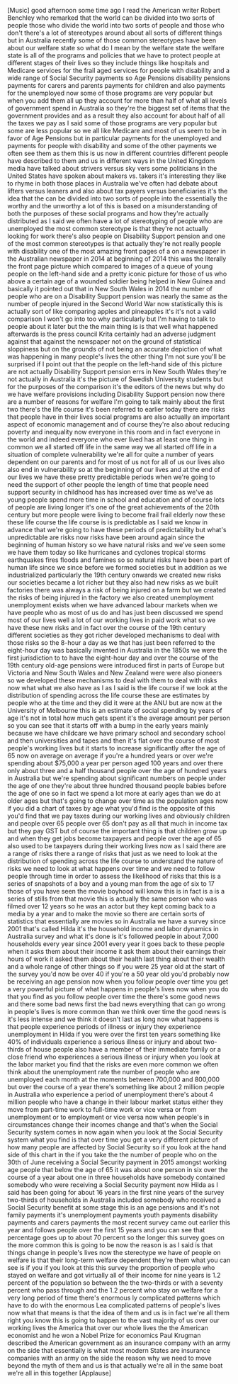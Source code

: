 
[Music]
good afternoon some time ago I read the
American writer Robert Benchley who
remarked that the world can be divided
into two sorts of people those who
divide the world into two sorts of
people and those who don&#39;t there&#39;s a lot
of stereotypes around about all sorts of
different things but in Australia
recently some of those common
stereotypes have been about our welfare
state so what do I mean by the welfare
state the welfare state is all of the
programs and policies that we have to
protect people at different stages of
their lives so they include things like
hospitals and Medicare services for the
frail aged services for people with
disability and a wide range of Social
Security payments so Age Pensions
disability pensions payments for carers
and parents payments for children and
also payments for the unemployed now
some of those programs are very popular
but when you add them all up they
account for more than half of what all
levels of government spend in Australia
so they&#39;re the biggest set of items that
the government provides and as a result
they also account for about half of all
the taxes we pay as I said some of those
programs are very popular but some are
less popular so we all like Medicare and
most of us seem to be in favor of Age
Pensions
but in particular payments for the
unemployed and payments for people with
disability and some of the other
payments we often see them as them this
is us now in different countries
different people have described to them
and us in different ways in the United
Kingdom media have talked about strivers
versus sky vers some politicians in the
United States have spoken about makers
vs. takers it&#39;s interesting they like to
rhyme in both those places in Australia
we&#39;ve often had debate about lifters
versus leaners and also about tax payers
versus beneficiaries it&#39;s the idea that
the
can be divided into two sorts of people
into the essentially the worthy and the
unworthy a lot of this is based on a
misunderstanding of both the purposes of
these social programs and how they&#39;re
actually distributed as I said we often
have a lot of stereotyping of people who
are unemployed the most common
stereotype is that they&#39;re not actually
looking for work
there&#39;s also people on Disability
Support pension and one of the most
common stereotypes is that actually
they&#39;re not really people with
disability one of the most amazing front
pages of a on a newspaper in the
Australian newspaper in 2014 at
beginning of 2014 this was the literally
the front page picture which compared to
images of a queue of young people on the
left-hand side and a pretty iconic
picture for those of us who above a
certain age of a wounded soldier being
helped in New Guinea and basically it
pointed out that in New South Wales in
2014 the number of people who are on a
Disability Support pension was nearly
the same as the number of people injured
in the Second World War now
statistically this is actually sort of
like comparing apples and pineapples
it&#39;s it&#39;s not a valid comparison I won&#39;t
go into too why particularly but I&#39;m
having to talk to people about it later
but the the main thing is is that well
what happened afterwards is the press
council Krita certainly had an adverse
judgment against that against the
newspaper not on the ground of
statistical sloppiness but on the
grounds of not being an accurate
depiction of what was happening in many
people&#39;s lives the other thing I&#39;m not
sure you&#39;ll be surprised if I point out
that the people on the left-hand side of
this picture are not actually Disability
Support pension errs in New South Wales
they&#39;re not actually in Australia it&#39;s
the picture of Swedish University
students but for the purposes of the
comparison it&#39;s the editors of the news
but why do we have welfare provisions
including Disability Support pension now
there are a number of reasons for
welfare I&#39;m going to talk mainly about
the first two there&#39;s the life course
it&#39;s been referred to earlier today
there are risks that people have in
their lives social programs are also
actually an important aspect of economic
management and of course they&#39;re also
about reducing poverty and inequality
now everyone in this room and in fact
everyone in the world and indeed
everyone who ever lived has at least one
thing in common we all started off life
in the same way we all started off life
in a situation of complete vulnerability
we&#39;re all for quite a number of years
dependent on our parents and for most of
us not for all of us our lives also also
end in vulnerability so at the beginning
of our lives and at the end of our lives
we have these pretty predictable periods
when we&#39;re going to need the support of
other people the length of time that
people need support security in
childhood has has increased over time as
we&#39;ve as young people spend more time in
school and education and of course lots
of people are living longer it&#39;s one of
the great achievements of the 20th
century but more people were living to
become frail frail elderly now these
these life course the life course is is
predictable as I said we know in advance
that we&#39;re going to have these periods
of predictability but what&#39;s
unpredictable are risks now
risks have been around again since the
beginning of human history so we have
natural risks and we&#39;ve seen some we
have them today so like hurricanes and
cyclones tropical storms earthquakes
fires floods and famines so so natural
risks have been a part of human life
since we since before we formed
societies but in addition as we
industrialized particularly
the 19th century onwards we created new
risks our societies became a lot richer
but they also had new risks as we built
factories there was always a risk of
being injured on a farm but we created
the risks of being injured in the
factory we also created unemployment
unemployment exists when we have
advanced labour markets when we have
people who as most of us do and has just
been discussed we spend most of our
lives well a lot of our working lives in
paid work what so we have these new
risks and in fact over the course of the
19th century different societies as they
got richer developed mechanisms to deal
with those risks so the 8-hour a day as
we that has just been referred to the
eight-hour day was basically invented in
Australia in the 1850s we were the first
jurisdiction to to have the eight-hour
day and over the course of the 19th
century old-age pensions were introduced
first in parts of Europe but Victoria
and New South Wales and New Zealand were
were also pioneers so we developed these
mechanisms to deal with them to deal
with risks now what what we also have as
I as I said is the life course if we
look at the distribution of spending
across the life course these are
estimates by people who at the time and
they did it were at the ANU but are now
at the University of Melbourne this is
an estimate of social spending by years
of age it&#39;s not in total how much gets
spent it&#39;s the average amount per person
so you can see that it starts off with a
bump in the early years mainly because
we have childcare we have primary school
and secondary school and then
universities and tapes and then it&#39;s
flat over the course of most people&#39;s
working lives but it starts to increase
significantly after the age of 65 now on
average on average
if you&#39;re a hundred years or over we&#39;re
spending about $75,000 a year per person
aged 100 years and over there only about
three and a half thousand people over
the age of hundred years in Australia
but we&#39;re spending about significant
numbers on people under the age of one
they&#39;re about three hundred thousand
people babies before the age of one
so in fact we spend a lot more at early
ages than we do at older ages but that&#39;s
going to change over time as the
population ages now if you did a chart
of taxes by age what you&#39;d find is the
opposite of this you&#39;d find that we pay
taxes during our working lives and
obviously children and people over 65
people over 65 don&#39;t pay as all that
much in income tax but they pay GST but
of course the important thing is that
children grow up and when they get jobs
become taxpayers and people over the age
of 65 also used to be taxpayers during
their working lives now as I said there
are a range of risks there a range of
risks that just as we need to look at
the distribution of spending across the
life course to understand the nature of
risks we need to look at what happens
over time and we need to follow people
through time in order to assess the
likelihood of risks that this is a
series of snapshots of a boy and a young
man from the age of six to 17 those of
you have seen the movie boyhood will
know this is in fact is a is a series of
stills from that movie this is actually
the same person who was filmed over 12
years so he was an actor but they kept
coming back to a media by a year and to
make the movie so there are certain
sorts of statistics that essentially are
movies so in Australia we have a survey
since 2001
that&#39;s called Hilda it&#39;s the household
income and labor dynamics in Australia
survey and what it&#39;s done is it&#39;s
followed people in
about 7,000 households every year since
2001 every year it goes back to these
people when it asks them about their
income it ask them about their earnings
their hours of work it asked them about
their health last thing about their
wealth and a whole range of other things
so if you were 25 year old at the start
of the survey you&#39;d now be over 40 if
you&#39;re a 50 year old you&#39;d probably now
be receiving an age pension now when you
follow people over time you get a very
powerful picture of what happens in
people&#39;s lives now when you do that you
find as you follow people over time the
there&#39;s some good news and there some
bad news
first the bad news everything that can
go wrong in people&#39;s lives is more
common than we think over time the good
news is it&#39;s less intense and we think
it doesn&#39;t last as long now what happens
is that people experience periods of
illness or injury they experience
unemployment in Hilda if you were over
the first ten years something like 40%
of individuals experience a serious
illness or injury and about two-thirds
of house people also have a member of
their immediate family or a close friend
who experiences a serious illness or
injury when you look at the labor market
you find that the risks are even more
common we often think about the
unemployment rate the number of people
who are unemployed each month at the
moments between 700,000 and 800,000 but
over the course of a year there&#39;s
something like about 2 million people in
Australia who experience a period of
unemployment there&#39;s about 4 million
people who have a change in their labour
market status either they move from
part-time work to full-time work or vice
versa
or from unemployment or to employment or
vice versa
now when people&#39;s in circumstances
change their incomes change and that&#39;s
when the Social Security system comes in
now again when you look at the Social
Security system what you find is that
over time you get a very different
picture of how many people are affected
by Social Security so if you look at the
hand side of this chart in the if you
take the the number of people who on the
30th of June receiving a Social Security
payment in 2015
amongst working age people that below
the age of 65 it was about one person in
six over the course of a year about one
in three households have somebody
contained somebody who were receiving a
Social Security payment now Hilda as I
said has been going for about 16 years
in the first nine years of the survey
two-thirds of households in Australia
included somebody who received a Social
Security benefit at some stage this is
an age pensions and it&#39;s not family
payments it&#39;s unemployment payments
youth payments disability payments and
carers payments the most recent survey
came out earlier this year and follows
people over the first 15 years and you
can see that percentage goes up to about
70 percent so the longer this survey
goes on the more common this is going to
be now the reason is as I said is that
things change in people&#39;s lives
now the stereotype we have of people on
welfare is that their long-term welfare
dependent they&#39;re them what you can see
is if you if you look at this this
survey the proportion of people who
stayed on welfare and got virtually all
of their income for nine years is 1.2
percent of the population so between the
the two-thirds or with a seventy percent
who pass through and the 1.2 percent who
stay on welfare for a very long period
of time there&#39;s enormous ly complicated
patterns which have to do with the
enormous Lea complicated patterns of
people&#39;s lives now what that means is
that the idea of them and us is in fact
we&#39;re all them right you know this is
going to happen to the vast majority of
us over our working lives the America
that over our whole lives the the
American economist and he won a Nobel
Prize for economics Paul Krugman
described the American government as an
insurance company with an army on the
side that essentially is what most
modern
States are insurance companies with an
army on the side the reason why we need
to move beyond the myth of them and us
is that actually we&#39;re all in the same
boat we&#39;re all in this together
[Applause]
